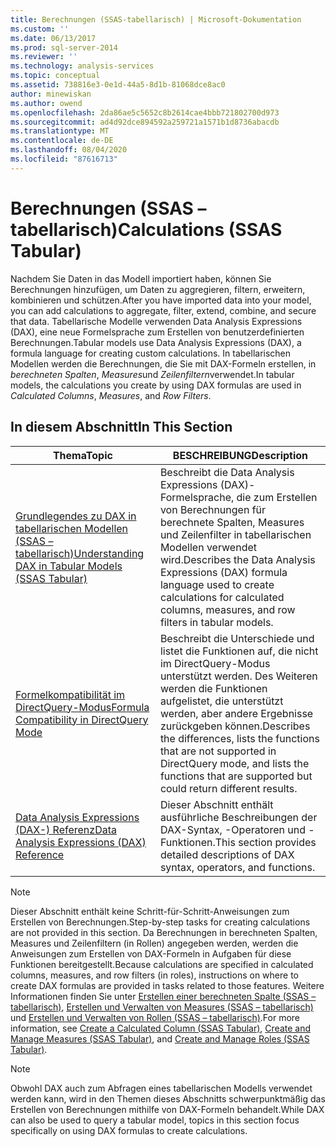 ```yaml
---
title: Berechnungen (SSAS-tabellarisch) | Microsoft-Dokumentation
ms.custom: ''
ms.date: 06/13/2017
ms.prod: sql-server-2014
ms.reviewer: ''
ms.technology: analysis-services
ms.topic: conceptual
ms.assetid: 738816e3-0e1d-44a5-8d1b-81068dce8ac0
author: minewiskan
ms.author: owend
ms.openlocfilehash: 2da86ae5c5652c8b2614cae4bbb721802700d973
ms.sourcegitcommit: ad4d92dce894592a259721a1571b1d8736abacdb
ms.translationtype: MT
ms.contentlocale: de-DE
ms.lasthandoff: 08/04/2020
ms.locfileid: "87616713"
---
```

# <a name="calculations-ssas-tabular"></a><span data-ttu-id="1089a-102">Berechnungen (SSAS – tabellarisch)</span><span class="sxs-lookup"><span data-stu-id="1089a-102">Calculations (SSAS Tabular)</span></span>
  <span data-ttu-id="1089a-103">Nachdem Sie Daten in das Modell importiert haben, können Sie Berechnungen hinzufügen, um Daten zu aggregieren, filtern, erweitern, kombinieren und schützen.</span><span class="sxs-lookup"><span data-stu-id="1089a-103">After you have imported data into your model, you can add calculations to aggregate, filter, extend, combine, and secure that data.</span></span> <span data-ttu-id="1089a-104">Tabellarische Modelle verwenden Data Analysis Expressions (DAX), eine neue Formelsprache zum Erstellen von benutzerdefinierten Berechnungen.</span><span class="sxs-lookup"><span data-stu-id="1089a-104">Tabular models use Data Analysis Expressions (DAX), a formula language for creating custom calculations.</span></span> <span data-ttu-id="1089a-105">In tabellarischen Modellen werden die Berechnungen, die Sie mit DAX-Formeln erstellen, in *berechneten Spalten*, *Measures*und *Zeilenfiltern*verwendet.</span><span class="sxs-lookup"><span data-stu-id="1089a-105">In tabular models, the calculations you create by using DAX formulas are used in *Calculated Columns*, *Measures*, and *Row Filters*.</span></span>  
  
## <a name="in-this-section"></a><span data-ttu-id="1089a-106">In diesem Abschnitt</span><span class="sxs-lookup"><span data-stu-id="1089a-106">In This Section</span></span>  
  
|<span data-ttu-id="1089a-107">Thema</span><span class="sxs-lookup"><span data-stu-id="1089a-107">Topic</span></span>|<span data-ttu-id="1089a-108">BESCHREIBUNG</span><span class="sxs-lookup"><span data-stu-id="1089a-108">Description</span></span>|  
|-----------|-----------------|  
|[<span data-ttu-id="1089a-109">Grundlegendes zu DAX in tabellarischen Modellen &#40;SSAS – tabellarisch&#41;</span><span class="sxs-lookup"><span data-stu-id="1089a-109">Understanding DAX in Tabular Models &#40;SSAS Tabular&#41;</span></span>](understanding-dax-in-tabular-models-ssas-tabular.md)|<span data-ttu-id="1089a-110">Beschreibt die Data Analysis Expressions (DAX)-Formelsprache, die zum Erstellen von Berechnungen für berechnete Spalten, Measures und Zeilenfilter in tabellarischen Modellen verwendet wird.</span><span class="sxs-lookup"><span data-stu-id="1089a-110">Describes the Data Analysis Expressions (DAX) formula language used to create calculations for calculated columns, measures, and row filters in tabular models.</span></span>|  
|[<span data-ttu-id="1089a-111">Formelkompatibilität im DirectQuery-Modus</span><span class="sxs-lookup"><span data-stu-id="1089a-111">Formula Compatibility in DirectQuery Mode</span></span>](../dax-formula-compatibility-in-directquery-mode-ssas-2014.md)|<span data-ttu-id="1089a-112">Beschreibt die Unterschiede und listet die Funktionen auf, die nicht im DirectQuery-Modus unterstützt werden. Des Weiteren werden die Funktionen aufgelistet, die unterstützt werden, aber andere Ergebnisse zurückgeben können.</span><span class="sxs-lookup"><span data-stu-id="1089a-112">Describes the differences, lists the functions that are not supported in DirectQuery mode, and lists the functions that are supported but could return different results.</span></span>|  
|[<span data-ttu-id="1089a-113">Data Analysis Expressions &#40;DAX-&#41; Referenz</span><span class="sxs-lookup"><span data-stu-id="1089a-113">Data Analysis Expressions &#40;DAX&#41; Reference</span></span>](/dax/data-analysis-expressions-dax-reference)|<span data-ttu-id="1089a-114">Dieser Abschnitt enthält ausführliche Beschreibungen der DAX-Syntax, -Operatoren und -Funktionen.</span><span class="sxs-lookup"><span data-stu-id="1089a-114">This section provides detailed descriptions of DAX syntax, operators, and functions.</span></span>|  
  
> [!NOTE]  
>  <span data-ttu-id="1089a-115">Dieser Abschnitt enthält keine Schritt-für-Schritt-Anweisungen zum Erstellen von Berechnungen.</span><span class="sxs-lookup"><span data-stu-id="1089a-115">Step-by-step tasks for creating calculations are not provided in this section.</span></span> <span data-ttu-id="1089a-116">Da Berechnungen in berechneten Spalten, Measures und Zeilenfiltern (in Rollen) angegeben werden, werden die Anweisungen zum Erstellen von DAX-Formeln in Aufgaben für diese Funktionen bereitgestellt.</span><span class="sxs-lookup"><span data-stu-id="1089a-116">Because calculations are specified in calculated columns, measures, and row filters (in roles), instructions on where to create DAX formulas are provided in tasks related to those features.</span></span> <span data-ttu-id="1089a-117">Weitere Informationen finden Sie unter [Erstellen einer berechneten Spalte &#40;SSAS – tabellarisch&#41;](ssas-calculated-columns-create-a-calculated-column.md), [Erstellen und Verwalten von Measures &#40;SSAS – tabellarisch&#41;](measures-ssas-tabular.md) und [Erstellen und Verwalten von Rollen &#40;SSAS – tabellarisch&#41;](roles-ssas-tabular.md).</span><span class="sxs-lookup"><span data-stu-id="1089a-117">For more information, see [Create a Calculated Column &#40;SSAS Tabular&#41;](ssas-calculated-columns-create-a-calculated-column.md), [Create and Manage Measures &#40;SSAS Tabular&#41;](measures-ssas-tabular.md), and [Create and Manage Roles &#40;SSAS Tabular&#41;](roles-ssas-tabular.md).</span></span>  
  
> [!NOTE]  
>  <span data-ttu-id="1089a-118">Obwohl DAX auch zum Abfragen eines tabellarischen Modells verwendet werden kann, wird in den Themen dieses Abschnitts schwerpunktmäßig das Erstellen von Berechnungen mithilfe von DAX-Formeln behandelt.</span><span class="sxs-lookup"><span data-stu-id="1089a-118">While DAX can also be used to query a tabular model, topics in this section focus specifically on using DAX formulas to create calculations.</span></span>  
  
  
